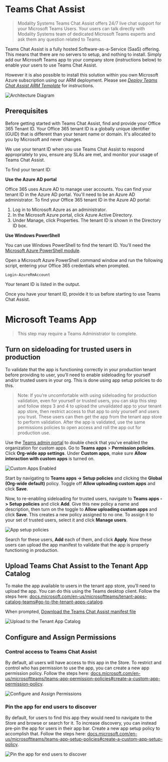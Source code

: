 # Teams Chat Assist

> Modality Systems Teams Chat Assist offers 24/7 live chat support for your Microsoft Teams Users. Your users can talk directly with Modality Systems team of dedicated Microsoft Teams experts and ask them any question related to Teams.

Teams Chat Assist is a fully hosted Software-as-a-Service (SaaS) offering. This means that there are no servers to setup, and nothing to install. Simply add our Microsoft Teams app to your company store (instructions below) to enable your users to use Teams Chat Assist.

However it is also possible to install this solution within you own Microsoft Azure subscription using our ARM deployment. Please see *[Deploy Teams Chat Assist ARM Template](deploytca.md)* for instructions. 

![Architecture Diagram](images/TeamsChatAssist.svg "Architecture Diagram")

## Prerequisites

Before getting started with Teams Chat Assist, find and provide your Office 365 Tenant ID. Your Office 365 tenant ID is a globally unique identifier (GUID) that is different than your tenant name or domain. It's allocated to you by Microsoft and never changes.

We use your tenant ID when you use Teams Chat Assist to respond appropriately to you, ensure any SLAs are met, and monitor your usage of Teams Chat Assist.

To find your tenant ID:

**Use the Azure AD portal**

Office 365 uses Azure AD to manage user accounts. You can find your tenant ID in the Azure AD portal. You'll need to be an Azure AD administrator. To find your Office 365 tenant ID in the Azure AD portal:

 1. Log in to Microsoft Azure as an administrator.
 2. In the Microsoft Azure portal, click Azure Active Directory.
 3. Under Manage, click Properties. The tenant ID is shown in the Directory ID box.

**Use Windows PowerShell**

You can use Windows PowerShell to find the tenant ID. You'll need the [Microsoft Azure PowerShell module](https://go.microsoft.com/fwlink/p/?LinkId=717444).

Open a Microsoft Azure PowerShell command window and run the following script, entering your Office 365 credentials when prompted.

```
Login-AzureRmAccount
```

Your tenant ID is listed in the output.

Once you have your tenant ID, provide it to us before starting to use Teams Chat Assist.

# Microsoft Teams App

>This step may require a Teams Administrator to complete.

## Turn on sideloading for trusted users in production

To validate that the app is functioning correctly in your production tenant before providing to user, you’ll need to enable sideloading for yourself and/or trusted users in your org. This is done using app setup policies to do this. 

> Note: If you’re uncomfortable with using sideloading for production validation, even for yourself or trusted users, you can skip this step and follow steps 3 and 4 to upload the unvalidated app to your tenant app store, then restrict access to that app to only yourself and users you trust. These users can then get the app from the tenant app store to perform validation. After the app is validated, use the same permissions policies to open access and roll the app out for production use.

Use the [Teams admin portal](https://admin.teams.microsoft.com/) to double check that you’ve enabled the organization for custom apps. Go to **Teams apps** > **Permission policies**. Click **Org-wide app settings**. Under **Custom apps**, make sure **Allow interaction with custom apps** is turned on.

![Custom Apps Enabled](images/1.png "Custom Apps Enabled")

Start by navigating to **Teams apps -> Setup policies** and clicking the **Global (Org-wide default)** policy. Toggle off **Allow uploading custom apps** and click **Save**.

Now, to re-enabling sideloading for trusted users, navigate to **Teams apps -> Setup policies** and click **Add**. Give this new policy a name and description, then turn on the toggle to **Allow uploading custom apps** and click **Save**. This creates a new policy assigned to no one. To assign it to your set of trusted users, select it and click **Manage users**.

![App setup policies](images/2.png "App setup policies")
 
Search for these users, **Add** each of them, and click **Apply**. Now these users can upload the app manifest to validate that the app is properly functioning in production. 

## Upload Teams Chat Assist to the Tenant App Catalog

To make the app available to users in the tenant app store, you’ll need to upload the app. You can do this using the Teams desktop client. Follow the steps here: [docs.microsoft.com/en-us/microsoftteams/tenant-apps-catalog-teams#go-to-the-tenant-apps-catalog](https://docs.microsoft.com/en-us/microsoftteams/tenant-apps-catalog-teams#go-to-the-tenant-apps-catalog).

When prompted, [Download the Teams Chat Assist manifest file](https://github.com/modalitysystems/TeamsChatAssistGABuilds/releases/latest)

![Upload to the Tenant App Catalog](images/3.png "Upload to the Tenant App Catalog")

## Configure and Assign Permissions

### Control access to Teams Chat Assist

By default, all users will have access to this app in the Store. To restrict and control who has permission to use the app, you can create a new app permission policy. Follow the steps here: [docs.microsoft.com/en-us/microsoftteams/teams-app-permission-policies#create-a-custom-app-permission-policy](https://docs.microsoft.com/en-us/microsoftteams/teams-app-permission-policies#create-a-custom-app-permission-policy).

![Configure and Assign Permissions](images/4.png "Configure and Assign Permissions")

### Pin the app for end users to discover

By default, for users to find this app they would need to navigate to the Store and browse or search for it. To increase discovery, you can instead pre-pin the app for users in their app bar. Create a new app setup policy to accomplish that. Follow the steps here: [docs.microsoft.com/en-us/microsoftteams/teams-app-setup-policies#create-a-custom-app-setup-policy](https://docs.microsoft.com/en-us/microsoftteams/teams-app-setup-policies#create-a-custom-app-setup-policy).

![Pin the app for end users to discover](images/5.png "Pin the app for end users to discover")
